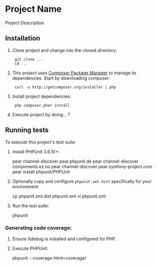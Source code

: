 # Project Name

Project Description

## Installation

1. Clone project and change into the cloned directory.

        git clone ...
        cd ...

2. This project uses [Composer Package Manager](http://getcomposer.org/) to
manage its dependencies. Start by downloading composer:

        curl -s http://getcomposer.org/installer | php

3. Install project dependencies:

        php composer.phar install

4. Execute project by doing... ?

## Running tests

To execute this project's test suite:

1. Install PHPUnit 3.6.10+:

    pear channel-discover pear.phpunit.de
    pear channel-discover components.ez.no
    pear channel-discover pear.symfony-project.com
    pear install phpunit/PHPUnit

2. Optionally copy and configure `phpunit.xml.dist` specifically for your
environment:

    cp phpunit.xml.dist phpunit.xml
    vi phpunit.xml

3. Run the test suite:

    phpunit

### Generating code coverage:

1. Ensure Xdebug is installed and configured for PHP.
2. Execute PHPUnit:

    phpunit --coverage-html=coverage/
